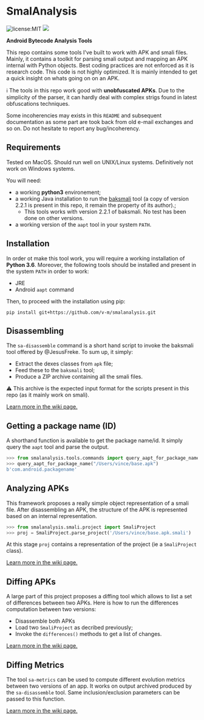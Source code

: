 # SmalAnalysis

![license:MIT](https://img.shields.io/github/license/v-m/smalanalysis.svg)
![](https://img.shields.io/github/languages/top/v-m/smalanalysis.svg)

**Android Bytecode Analysis Tools**

This repo contains some tools I've built to work with APK and smali files. Mainly, it contains a toolkit for parsing smali output and mapping an APK internal with Python objects.
Best coding practices are not enforced as it is research code.
This code is not highly optimized. It is mainly intended to get a quick insight on whats going on on an APK. 

ℹ️ The tools in this repo work good with **unobfuscated APKs**.
Due to the simplicity of the parser, it can hardly deal with
complex strigs found in latest obfuscations techniques.


Some incoherencies may exists in this `README` and subsequent documentation as some part are took back from old e-mail exchanges and so on. Do not hesitate to report any bug/incoherency.

## Requirements

Tested on MacOS. Should run well on UNIX/Linux systems. Definitively not work on Windows systems.

You will need:

- a working **python3** environement;
- a working Java installation to run the [baksmali](https://github.com/JesusFreke/smali) tool (a copy of version 2.2.1 is present in this repo, it remain the property of its author).;
  - This tools works with version 2.2.1 of baksmali. No test has been done on other versions.
- a working version of the `aapt` tool in your system `PATH`.

## Installation

In order ot make this tool work, you will require a working installation of **Python 3.6**.
Moreover, the following tools should be installed and present in the system `PATH` in order to work:

- JRE
- Android `aapt` command

Then, to proceed with the installation using pip:

```
pip install git+https://github.com/v-m/smalanalysis.git
```

## Disassembling

The `sa-disassemble` command is a short hand script to invoke the
baksmali tool offered by @JesusFreke. To sum up, it simply:

- Extract the dexes classes from `apk` file;
- Feed these to the `baksmali` tool;
- Produce a ZIP archive containing all the smali files.

⚠️ This archive is the expected input format for the scripts present in this repo (as it mainly work on smali).

[Learn more in the wiki page.](../../wiki/Disassembling)

## Getting a package name (ID)

A shorthand function is available to get the package name/id.
It simply query the `aapt` tool and parse the output.

```python
>>> from smalanalysis.tools.commands import query_aapt_for_package_name
>>> query_aapt_for_package_name("/Users/vince/base.apk")
b'com.android.packagename'
```

## Analyzing APKs

This framework proposes a really simple object representation of a smali file.
After disassembling an APK, the structure of the APK is represented based on an internal representation.

```python
>>> from smalanalysis.smali.project import SmaliProject
>>> proj = SmaliProject.parse_project('/Users/vince/base.apk.smali')
```

At this stage `proj` contains a representation of the project (ie a `SmaliProject` class).

[Learn more in the wiki page.](../../wiki/Analyzing-APKs)

## Diffing APKs

A large part of this project proposes a diffing tool which allows to list a set of differences between
two APKs. Here is how to run the differences computation between two versions:

- Disassemble both APKs
- Load two `SmaliProject` as decribed previously;
- Invoke the `differences()` methods to get a list of changes.

[Learn more in the wiki page.](../../wiki/Analyzing-APKs)

## Diffing Metrics

The tool `sa-metrics` can be used to compute different evolution metrics between two versions of an app.
It works on output archived produced by the `sa-disassemble` tool.
Same inclusion/exclusion parameters can be passed to this function.

[Learn more in the wiki page.](../../wiki/Diffing-Metrics)
